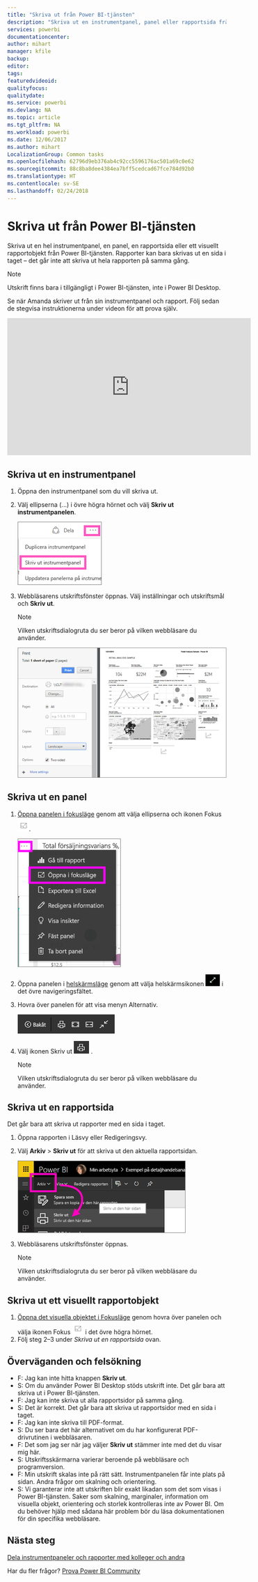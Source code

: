```yaml
---
title: "Skriva ut från Power BI-tjänsten"
description: "Skriva ut en instrumentpanel, panel eller rapportsida från Power BI."
services: powerbi
documentationcenter: 
author: mihart
manager: kfile
backup: 
editor: 
tags: 
featuredvideoid: 
qualityfocus: 
qualitydate: 
ms.service: powerbi
ms.devlang: NA
ms.topic: article
ms.tgt_pltfrm: NA
ms.workload: powerbi
ms.date: 12/06/2017
ms.author: mihart
LocalizationGroup: Common tasks
ms.openlocfilehash: 62796d9eb376ab4c92cc5596176ac501a69c0e62
ms.sourcegitcommit: 88c8ba8dee4384ea7bff5cedcad67fce784d92b0
ms.translationtype: HT
ms.contentlocale: sv-SE
ms.lasthandoff: 02/24/2018
---
```

# <a name="printing-from-power-bi-service"></a>Skriva ut från Power BI-tjänsten
Skriva ut en hel instrumentpanel, en panel, en rapportsida eller ett visuellt rapportobjekt från Power BI-tjänsten. Rapporter kan bara skrivas ut en sida i taget – det går inte att skriva ut hela rapporten på samma gång.

> [!NOTE]
> Utskrift finns bara i tillgängligt i Power BI-tjänsten, inte i Power BI Desktop.
> 
> 

Se när Amanda skriver ut från sin instrumentpanel och rapport. Följ sedan de stegvisa instruktionerna under videon för att prova själv.

<iframe width="560" height="315" src="https://www.youtube.com/embed/jtlLGRKBvXY" frameborder="0" allowfullscreen></iframe>

## <a name="print-a-dashboard"></a>Skriva ut en instrumentpanel
1. Öppna den instrumentpanel som du vill skriva ut.
2. Välj ellipserna (...) i övre högra hörnet och välj **Skriv ut instrumentpanelen**.
   
    ![](media/service-print/pbi_print_dash_ellipses.png)
3. Webbläsarens utskriftsfönster öppnas. Välj inställningar och utskriftsmål och **Skriv ut**.
   
   > [!NOTE]
   > Vilken utskriftsdialogruta du ser beror på vilken webbläsare du använder.
   > 
   > 
   
    ![](media/service-print/pbi_print_dash_new2.png)

## <a name="print-a-dashboard-tile"></a>Skriva ut en panel
1. [Öppna panelen i fokusläge](service-focus-mode.md) genom att välja ellipserna och ikonen Fokus ![](media/service-print/power-bi-focus-icon.png).
   
    ![](media/service-print/menu-options.png)
2. Öppna panelen i [helskärmsläge](service-fullscreen-mode.md) genom att välja helskärmsikonen ![](media/service-print/power-bi-full-screen-icon.png) i det övre navigeringsfältet.
3. Hovra över panelen för att visa menyn Alternativ.
   
    ![](media/service-print/menu-options-new.png)
4. Välj ikonen Skriv ut  ![](media/service-print/print-icon.png) .     
   
   > [!NOTE]
   > Vilken utskriftsdialogruta du ser beror på vilken webbläsare du använder.
   > 
   > 

## <a name="print-a-report-page"></a>Skriva ut en rapportsida
Det går bara att skriva ut rapporter med en sida i taget.

1. Öppna rapporten i Läsvy eller Redigeringsvy.
2. Välj **Arkiv** > **Skriv ut** för att skriva ut den aktuella rapportsidan.
   
    ![](media/service-print/power-bi-print.png)
3. Webbläsarens utskriftsfönster öppnas.
   
   > [!NOTE]
   > Vilken utskriftsdialogruta du ser beror på vilken webbläsare du använder.
   > 
   > 

## <a name="print-a-report-visual"></a>Skriva ut ett visuellt rapportobjekt
1. [Öppna det visuella objektet i Fokusläge](service-focus-mode.md) genom hovra över panelen och välja ikonen Fokus ![](media/service-print/power-bi-focus-icon.png) i det övre högra hörnet.
2. Följ steg 2–3 under *Skriva ut en rapportsida* ovan.

## <a name="considerations-and-troubleshooting"></a>Överväganden och felsökning
* F: Jag kan inte hitta knappen **Skriv ut**.    
* S: Om du använder Power BI Desktop stöds utskrift inte.  Det går bara att skriva ut i Power BI-tjänsten.
* F: Jag kan inte skriva ut alla rapportsidor på samma gång.    
* S: Det är korrekt. Det går bara att skriva ut rapportsidor med en sida i taget.
* F: Jag kan inte skriva till PDF-format.    
* S: Du ser bara det här alternativet om du har konfigurerat PDF-drivrutinen i webbläsaren.    
* F: Det som jag ser när jag väljer **Skriv ut** stämmer inte med det du visar mig här.    
* S: Utskriftsskärmarna varierar beroende på webbläsare och programversion.
* F: Min utskrift skalas inte på rätt sätt.  Instrumentpanelen får inte plats på sidan. Andra frågor om skalning och orientering.    
* S: Vi garanterar inte att utskriften blir exakt likadan som det som visas i Power BI-tjänsten. Saker som skalning, marginaler, information om visuella objekt, orientering och storlek kontrolleras inte av Power BI. Om du behöver hjälp med sådana här problem bör du läsa dokumentationen för din specifika webbläsare.      

## <a name="next-steps"></a>Nästa steg
[Dela instrumentpaneler och rapporter med kolleger och andra](service-share-dashboards.md)

Har du fler frågor? [Prova Power BI Community](http://community.powerbi.com/)

